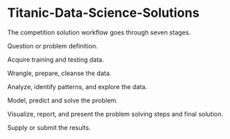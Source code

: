 # Titanic-Data-Science-Solutions

The competition solution workflow goes through seven stages.

Question or problem definition.

Acquire training and testing data.

Wrangle, prepare, cleanse the data.

Analyze, identify patterns, and explore the data.

Model, predict and solve the problem.

Visualize, report, and present the problem solving steps and final solution.

Supply or submit the results.
